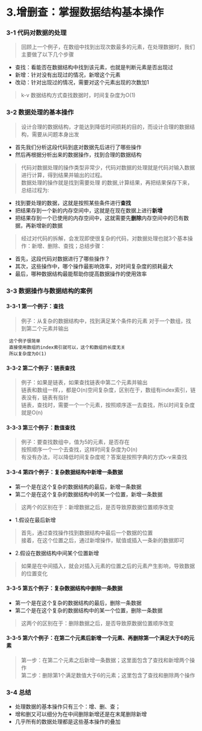 # 3.增删查：掌握数据结构基本操作

### 3-1 代码对数据的处理

> 回顾上一个例子，在数组中找到出现次数最多的元素，在处理数据时，我们主要做了以下几个步骤<br/>

- 查找：看能否在数据结构中找到该元素，也就是判断元素是否出现过
- 新增：针对没有出现过的情况，新增这个元素
- 改动：针对出现过的情况，需要对这个元素出现的次数加1


> k-v 数据结构方式查找数据时，时间复杂度为O(1)

### 3-2 数据处理的基本操作

> 设计合理的数据结构，才能达到降低时间损耗的目的，而设计合理的数据结构，需要从问题本身出发<br/>

- 首先我们分析这段代码到底对数据先后进行了哪些操作
- 然后再根据分析出来的数据操作，找到合理的数据结构

> 代码对数据处理的操作类型非常少，代码对数据的处理就是代码对输入数据进行计算，得到结果并输出的过程。<br/>
> 数据处理的操作就是找到需要处理 的数据,计算结果，再把结果保存下来，总结过程为:

- 找到要处理的数据，这就是按照某些条件进行<b>查找</b>
- 把结果存到一个新的内存空间中，这就是在现在数据上进行<b>新增</b>
- 把结果存到一个已使用的内存空间中，这就需要先<b>删除</b>内存空间中的已有数据，再新增新的数据

> 经过对代码的拆解，会发现即使很复杂的代码，对数据处理也就3个基本操作：新增、删除、查找；总结步骤：

- 首先，这段代码对数据进行了哪些操作？
- 其次，这些操作中，哪个操作最影响效率，对时间复杂度的损耗最大
- 最后，哪种数据结构最能帮助你提高数据操作的使用效率

### 3-3 数据操作与数据结构的案例

#### 3-3-1 第一个例子：查找
 
> 例子：从复杂的数据结构中，找到满足某个条件的元素
> 对于一个数组，找到第二个元素并输出

```
 这个例子很简单
 直接使用数组的index索引就可以，这个和数组的长度无关
 所以复杂度为O(1)
```

#### 3-3-2 第二个例子：链表查找
 
> 例子：如果是链表，如果查找链表中第二个元素并输出<br/>
> 链表和数组一样，，都是O(n)空间复杂度，区别在于，数组有index索引，链表没有，链表有指针<br/>
> 链表，查找时，需要一个一个元素，按照顺序逐一去查找，所以时间复杂度就是O(n)

#### 3-3-3 第三个例子：数值查找
 
> 例子：要查找数组中，值为5的元素，是否存在<br/>
> 按照顺序一个一个去查找，这样时间复杂度为O(n)<br/>
> 有没有办法，可以降低时间复杂度呢？答案是按照字典的方式k-v来查找


#### 3-3-4 第四个例子：复杂数据结构中新增一条数据

- 第一个是在这个复杂的数据结构的最后，新增一条数据
- 第二个是在这个复杂的数据结构中的某一个位置，新增一条数据
 
> 这两个的区别在于：新增数据之后，是否导致原数据位置顺序改变<br/>

- 1.假设在最后新增
 > 首先，通过查找操作找到数据结构中最后一个数据的位置<br/>
 > 接着，在这个位置之后，通过新增操作，赋值或插入一条新的数据即可

- 2.假设在数据结构中间某个位置新增
 > 如果是在中间插入，就会对插入元素的位置之后的元素产生影响，导致数据的位置变化

#### 3-3-5 第五个例子：复杂数据结构中删除一条数据

- 第一个是在这个复杂的数据结构的最后，删除一条数据
- 第二个是在这个复杂的数据结构中的某一个位置，删除一条数据
 
> 这两个的区别在于：删除数据之后，是否导致原数据位置顺序改变<br/>


#### 3-3-5 第六个例子：在第二个元素后新增一个元素、再删除第一个满足大于6的元素

> 第一步：在第二个元素之后新增一条数据；这里面包含了查找和新增两个操作<br/>
> 第二步：删除第1个满足数值大于6的元素；这里包含了查找和删除两个操作<br/>



### 3-4 总结
 - 处理数据的基本操作只有三个：增、删、查；
 - 增和删又可以细分为在中间删除新增还是在末尾删除新增
 - 几乎所有的数据处理都是这些基本操作的叠加


<b></b>